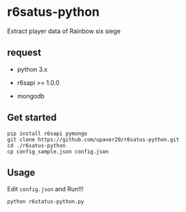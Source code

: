 # r6satus-python

Extract player data of Rainbow six siege

## request

* python 3.x

* r6sapi >= 1.0.0

* mongodb

## Get started

    pip install r6sapi pymongo
    git clone https://github.com/upaver20/r6satus-python.git
    cd ./r6satus-python
    cp config_sample.json config.json

## Usage
Edit `config.json` and Run!!!

    python r6status-python.py
